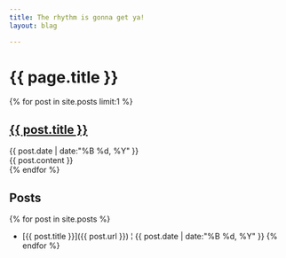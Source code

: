 ```yaml
---
title: The rhythm is gonna get ya!
layout: blag

---
```


# {{ page.title }}

{% for post in site.posts limit:1 %}
  <div id='latest'>
    <h2><a href='{{ post.url }}'>{{ post.title }}</a></h2>
    <div class='when'>{{ post.date | date:"%B %d, %Y" }}</div>
    {{ post.content }}
  </div>
{% endfor %}

## Posts

{% for post in site.posts %}
* [{{ post.title }}]({{ post.url }}) &brvbar; {{ post.date | date:"%B %d, %Y" }}
{% endfor %}
